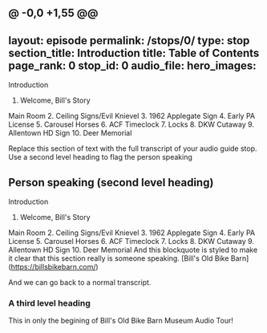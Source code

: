 @ -0,0 +1,55 @@
---
layout: episode
permalink: /stops/0/
type: stop
section_title: Introduction
title: Table of Contents
page_rank: 0
stop_id: 0
audio_file: 
hero_images:
---
Introduction
1. Welcome, Bill's Story

Main Room
2. Ceiling Signs/Evil Knievel
3. 1962 Applegate Sign
4. Early PA License
5. Carousel Horses
6. ACF Timeclock
7. Locks
8. DKW Cutaway
9. Allentown HD Sign
10. Deer Memorial


Replace this section of text with the full transcript of your audio guide stop. Use a second level heading to flag the person speaking

## Person speaking (second level heading)

> 
  Introduction
1. Welcome, Bill's Story

  Main Room
2. Ceiling Signs/Evil Knievel
3. 1962 Applegate Sign
4. Early PA License
5. Carousel Horses
6. ACF Timeclock
7. Locks
8. DKW Cutaway
9. Allentown HD Sign
10. Deer Memorial
And this blockquote is styled to make it clear that this section really is someone speaking. [Bill's Old Bike Barn] (https://billsbikebarn.com/) 

And we can go back to a normal transcript.

### A third level heading

This in only the begining of Bill's Old Bike Barn Museum Audio Tour!



